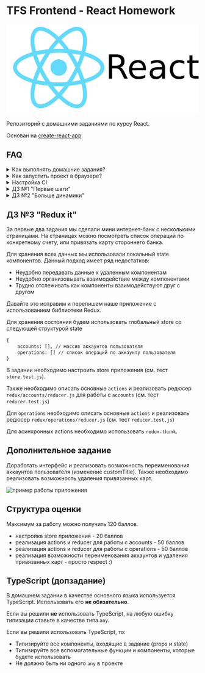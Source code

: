 # TFS Frontend - React Homework

![react logo](public/react-logo.png)

Репозиторий с домашними заданиями по курсу React.

Основан на [create-react-app](https://github.com/facebook/create-react-app).

## FAQ

<details>
<summary>Как выполнять домашние задания?</summary>

* Клонируем репозиторий.
* Запускаем команду `npm install`.
* Запускаем команду `npm run test` и если видим "No tests found.." нажимаем на кнопку "A" на клавиатуре
* Видим упавшие тесты (не расстраиваемся).
* Начинаем реализовывать компоненты и добиваемся полного прохождения всех тестов.
* Все зеленое, а значит мы справились и мы молодец.
* Настраиваем репозиторий (нужно только один раз см. "Настройка CI").
* Пушим и отправляем на проверку.
</details>

<details>
<summary>Как запустить проект в браузере?</summary>

* Запускаем команду `npm run start`.
* Открываем [http://localhost:3000](http://localhost:3000)
</details>

<details>
<summary>Настройка CI</summary>

Нам нужно настроить автоматический деплой сайта на хостинг для того, чтобы было удобно проводить ревью приложения.

1. Создаем аккаунт в сервисе vercel https://vercel.com/.
1. Привязываем в настройках https://vercel.com/account/login-connections свой Gitlab аккаунт
1. Заходим на страницу https://vercel.com/dashboard и нажимаем 'New project'
1. Выбираете 'Import git repository' -> Находите свой репозиторий с заданием -> Import
1. В настройках выбираете Framework preset = Create React App
</details>

<details>
<summary>ДЗ №1 "Первые шаги"</summary>

## ДЗ №1 "Первые шаги"

*Ориентировочное время выполнения 3 часа.*

Мы решили разработать свой интернет-банк. УРА!

Начнем с возможности просмотра списка банковских продуктов, которые есть у пользователя.

Продукты могут быть разными - это дебетовые и кредитные карты, вклады, кредиты, а также привязанные карты сторонних банков. 

Вся информация о продукте содержится в объекте

```
{
    id: '1',
    name: 'Дебетовая карта',
    customName: 'Моя карта',
    type: 'debit' | 'credit' | 'saving' | 'loan',
    amount: '50000',
    currency: 'RUB | USD'
}
```

Баланс и валюту привязанных карт мы не знаем, поэтому с ними попроще
```
{
    id: '2',
    name: 'Карта ББТ',
    customName: 'Моя карта',
    type: 'external'
}
```

Для отображения информации о продукте уже реализован компонент `BoardItem`, но его нужно немного доработать. (см. BoardItem.test.js)

За отображение списка всех продуктов отвечает компонент `Board`, его нужно реализовать самостоятельно.

**Не забудь про сортировку :).**

Порядок следующий: дебетовые карты (debit) => кредитные (credit) => карты сторонних банков (external) => вклады (saving) => кредиты (loan).
Если есть несколько аккаунтов одного типа, то сортируем их по валюте RUB => USD => EUR => GBP

Тестов довольно много и они могут сбить столку. Поэтому рекомендую начать с реализации небольших компонентов `Button` и `Money`. Затем можно приступить к `BoardItem`, `Board` и `NewAccountForm`. Если все сделано правильно, то интеграционные тесты `App.test.js` пройдут тоже.


**Все стили уже реализованы, главное их правильно подключить.**


## Пример работы приложения

![пример работы приложения](public/hm1-example.gif)

## Структура оценки

Максимум за работу можно получить 200 баллов.

* Компонент `BoardItem` - 60 баллов
* Форма привязки карт сторонних банков `NewAccountForm` - 60 баллов
* Компонент `Board` - 80 баллов

</details>

<details>
<summary>ДЗ №2 "Больше динамики"</summary>

*Ориентировочное время выполнения 4 часа.*

С первым MVP мы справились, что не может не радовать)
Давайте продолжим улучшать наш интернет-банк.

Много ли вы видели интернет-банков, да и вообще сайтов, с одной страницей?
Вот и я что-то припомнить не могу.

Нужно это дело исправить. Разработаем три странички: `AddNewCardPage`, `TimelinePage`, `NotFoundPage`.

**AddNewCardPage**

Данная страница должна отображаться при переходе на `/actions/add_card`.
На странице необходимо поместить форму привязки карты стороннего банка.

**TimelinePage**

Данная страница должна отображаться при переходе на `/account/:accountId`.
На странице будет список операций по аккаунту пользователя.

**NotFoundPage**

Данная страница должна отображаться, если пользователь перешел на страницу, которой нет на сайте.

*Все стили уже реализованы, главное их правильно подключить.*

**Маршрутизация**

Для настройки роутинга в приложени необходимо использовать библиотеку [react-router](https://reacttraining.com/react-router/web/guides/quick-start)


**Загрузка данных**

Все данные находятся в моках `mocks/accountsMock.json` и `mocks/operationsMock.json`.

Для загрузки данных нужно использовать функции `getAccounts` и `getOperations` из `services/requestMock.js`.

**Бонусное задание**

При переходе между страницами реализовать изменение заголовка `document.title`.

`/actions/add_card` => Добавить карту
`/account/:accountId` => История операций: `account.customTitle || account.title`

## Пример работы приложения

![пример работы приложения](./public/hm2-example.gif)

## Структура оценки

Максимум за работу можно получить 200 баллов.

* Перевод компонента App на асинхронную загрузку аккаунтов из `requestMock` - 30 баллов
* Доработка компонента Board - 30 баллов
* Разработка страницы NotFoundPage - 20 баллов
* Разработка страницы AddNewCardPage - 20 баллов
* Разработка страницы TimelinePage - 70 баллов
* Настройка роутинга в приложении (описать все Route`s) - 30 баллов

</details>

## ДЗ №3 "Redux it"

За первые два задания мы сделали мини интернет-банк с несколькими страницами. На страницах можно посмотреть список операций по конкретному счету, или привязать карту стороннего банка.

Для хранения всех данных мы использовали локальный state компонентов. Данный подход имеет ряд недостатков:
* Неудобно передавать данные к удаленным компонентам
* Неудобно организовывать взаимодействие между компонентами
* Трудно отслеживать как компоненты взаимодействуют друг с другом

Давайте это исправим и перепишем наше приложение с использованием библиотеки Redux.

Для хранения состояния будем использовать глобальный store со следующей структурой state

```
{
    accounts: [], // массив аккаунтов пользователя
    operations: [] // список операций по аккаунту пользователя
}
```

В задании необходимо настроить store приложения (см. тест `store.test.js`).

Также необходимо описать основные `actions` и реализовать редюсер `redux/accounts/reducer.js` для работы с `accounts` (см. тест `reducer.test.js`)

Для `operations` необходимо описать основные `actions` и реализовать редюсер `redux/operations/reducer.js` (см. тест `reducer.test.js`)

Для асинхронных actions необходимо использовать `redux-thunk`.

## Дополнительное задание

Доработать интерфейс и реализовать возможность переименования аккаунтов пользователя (изменение customTitle). Также необходимо реализовать возможность удаления привязанных карт.

![пример работы приложения](../tfs-react-hw/public/hm3-example.gif)

## Структура оценки

Максимум за работу можно получить 120 баллов.

* настройка store приложения - 20 баллов
* реализация actions и reducer для работы с accounts - 50 баллов
* реализация actions и reducer для работы с operations - 50 баллов
* реализация возможности переименования аккаунтов и удаления привязанных карт - просто respect :)

## TypeScript (допзадание)

В домашнем задании в качестве основного языка используется TypeScript. Использовать
его **не обязательно**.

Если вы решили **не** использовать TypeScript, на любую ошибку типизации ставьте
в качестве типа `any`.

Если вы решили использовать TypeScript, то:
* Типизируйте все компоненты, входящие в задание (props и state)
* Типизируйте все вспомогательные функции и компоненты, которые будете использовать
* Не должно быть ни одного `any` в проекте
